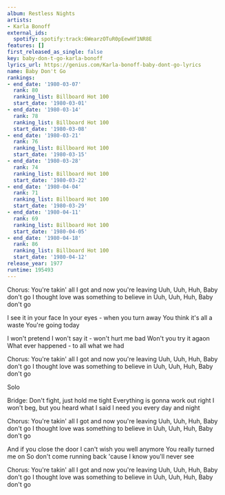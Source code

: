 ```yaml
---
album: Restless Nights
artists:
- Karla Bonoff
external_ids:
  spotify: spotify:track:6WearzOTuR0pEewHf1NR8E
features: []
first_released_as_single: false
key: baby-don-t-go-karla-bonoff
lyrics_url: https://genius.com/Karla-bonoff-baby-dont-go-lyrics
name: Baby Don't Go
rankings:
- end_date: '1980-03-07'
  rank: 80
  ranking_list: Billboard Hot 100
  start_date: '1980-03-01'
- end_date: '1980-03-14'
  rank: 78
  ranking_list: Billboard Hot 100
  start_date: '1980-03-08'
- end_date: '1980-03-21'
  rank: 76
  ranking_list: Billboard Hot 100
  start_date: '1980-03-15'
- end_date: '1980-03-28'
  rank: 74
  ranking_list: Billboard Hot 100
  start_date: '1980-03-22'
- end_date: '1980-04-04'
  rank: 71
  ranking_list: Billboard Hot 100
  start_date: '1980-03-29'
- end_date: '1980-04-11'
  rank: 69
  ranking_list: Billboard Hot 100
  start_date: '1980-04-05'
- end_date: '1980-04-18'
  rank: 86
  ranking_list: Billboard Hot 100
  start_date: '1980-04-12'
release_year: 1977
runtime: 195493
---
```

Chorus:
You're takin' all I got and now you're leaving
Uuh, Uuh, Huh, Baby don't go
I thought love was something to believe in
Uuh, Uuh, Huh, Baby don't go

I see it in your face
In your eyes - when you turn away
You think it's all a waste
You're going today

I won't pretend
I won't say it - won't hurt me bad
Won't you try it agaon
What ever happened - to all what we had

Chorus:
You're takin' all I got and now you're leaving
Uuh, Uuh, Huh, Baby don't go
I thought love was something to believe in
Uuh, Uuh, Huh, Baby don't go

Solo

Bridge:
Don't fight, just hold me tight
Everything is gonna work out right
I won't beg, but you heard what I said
I need you every day and night

Chorus:
You're takin' all I got and now you're leaving
Uuh, Uuh, Huh, Baby don't go
I thought love was something to believe in
Uuh, Uuh, Huh, Baby don't go

And if you close the door
I can't wish you well anymore
You really turned me on
So don't come running back
'cause I know you'll never see

Chorus:
You're takin' all I got and now you're leaving
Uuh, Uuh, Huh, Baby don't go
I thought love was something to believe in
Uuh, Uuh, Huh, Baby don't go
